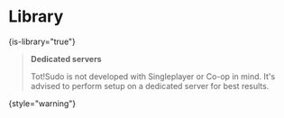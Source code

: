# Library
{is-library="true"}

<snippet id="warning-singleplayer">

> **Dedicated servers**
>
> Tot!Sudo is not developed with Singleplayer or Co-op in mind. It's advised to perform setup on a dedicated server for best results.
>
{style="warning"}

</snippet>